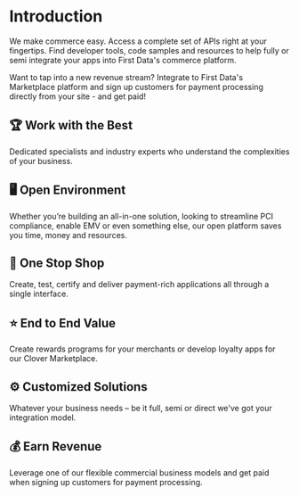 # Introduction

We make commerce easy.
Access a complete set of APIs right at your fingertips. Find developer tools, code samples and resources to help fully or semi integrate your apps into First Data's commerce platform.

Want to tap into a new revenue stream? Integrate to First Data's Marketplace platform and sign up customers for payment processing directly from your site - and get paid!

## 🏆 Work with the Best 
Dedicated specialists and industry experts who understand the complexities of your business.

## 🖥️ Open Environment  
Whether you’re building an all-in-one solution, looking to streamline PCI compliance, enable EMV or even something else, our open platform saves you time, money and resources.

## 🔧 One Stop Shop 
Create, test, certify and deliver payment-rich applications all through a single interface. 

## ⭐ End to End Value  
Create rewards programs for your merchants or develop loyalty apps for our Clover Marketplace.

## ⚙️ Customized Solutions
Whatever your business needs – be it full, semi or direct we've got your integration model.

## 💰 Earn Revenue
Leverage one of our flexible commercial business models and get paid when signing up customers for payment processing.
